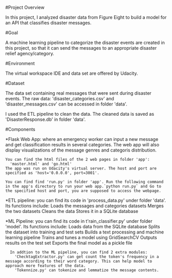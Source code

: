 
#Project Overview

  In this project, I analyzed disaster data from Figure Eight to build a model for an API that classifies disaster messages.

#Goal

  A machine learning pipeline to categorize the disaster events are created in
  this project, so that it can send the messages to an appropriate disaster
  relief agency/category.

#Environment

  The virtual workspace IDE and data set are offered by Udacity.


#Dataset

  The data set containing real messages that were sent during disaster events.
  The raw data: 'disaster_categories.csv' and 'disaster_messages.csv' can be accessed in folder 'data'.

  I used the ETL pipeline to clean the data. The cleaned data is saved as 'DisasterResponse.db' in folder 'data'.


#Components

  *Flask Web App:
    where an emergency worker can input a new message and get classification
    results in several categories.
    The web app will also display visualizations of the message genres and categoris distribution.

    You can find the html files of the 2 web pages in folder 'app':
      'master.html' and 'go.html'
    The app was run on Udacity's virtual server. The host and port are specified as 'host='0.0.0.0', port=3001'.

    You can find find 'run.py' in folder 'app'. Run the following command in the app's directory to run your web app.`python run.py` and Go to the specified host and port, you are supposed to access the webpage.


  *ETL pipeline:
    you can find its code in 'process_data.py' under folder 'data'. Its functions include:
      Loads the messages and categories datasets
      Merges the two datasets
      Cleans the data
      Stores it in a SQLite database

  *ML Pipeline:
    you can find its code in t'rain_classifier.py' under folder 'model'. Its functions include:
      Loads data from the SQLite database
      Splits the dataset into training and test sets
      Builds a text processing and machine learning pipeline
      Trains and tunes a model using GridSearchCV
      Outputs results on the test set
      Exports the final model as a pickle file

      In addtion to the ML pipeline, you can find 2 extra modules:
        'ChecktagExtractor.py' can get count the token's frequency in a message according to their word category. This can help model to approach more features of the data.
        'Tokennize.py' can tokenize and lemmatize the message contents.
